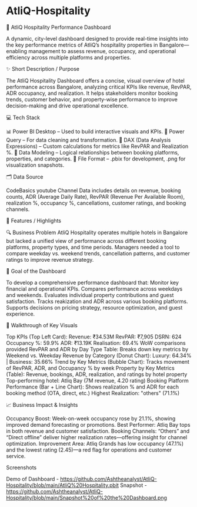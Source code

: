 # AtliQ-Hospitality
🏨 AtliQ Hospitality Performance Dashboard

A dynamic, city-level dashboard designed to provide real-time insights into the key performance metrics of AtliQ’s hospitality properties in Bangalore—enabling
management to assess revenue, occupancy, and operational efficiency across multiple platforms and properties.

✨ Short Description / Purpose

The AtliQ Hospitality Dashboard offers a concise, visual overview of hotel performance across Bangalore, analyzing critical KPIs like revenue, RevPAR, ADR
occupancy, and realization. It helps stakeholders monitor booking trends, customer behavior, and property-wise performance to improve decision-making and drive
operational excellence.

💻 Tech Stack

📊 Power BI Desktop – Used to build interactive visuals and KPIs.
🔁 Power Query – For data cleaning and transformation.
🧠 DAX (Data Analysis Expressions) – Custom calculations for metrics like RevPAR and Realization %.
🧱 Data Modeling – Logical relationships between booking platforms, properties, and categories.
📁 File Format – .pbix for development, .png for visualization snapshots.

🗂 Data Source

CodeBasics youtube Channel
Data includes details on revenue, booking counts, ADR (Average Daily Rate), RevPAR (Revenue Per Available Room), realization %, occupancy %, cancellations, customer ratings, and booking channels.

📌 Features / Highlights

🔍 Business Problem
AtliQ Hospitality operates multiple hotels in Bangalore but lacked a unified view of performance across different booking platforms, property types, and time periods. Managers needed a tool to compare weekday vs. weekend trends, cancellation patterns, and customer ratings to improve revenue strategy.

🎯 Goal of the Dashboard

To develop a comprehensive performance dashboard that:
Monitor key financial and operational KPIs.
Compares performance across weekdays and weekends.
Evaluates individual property contributions and guest satisfaction.
Tracks reakization and ADR across various booking platforms.
Supports decisions on pricing strategy, resource optimization, and guest experience.

🧭 Walkthrough of Key Visuals

Top KPIs (Top Left Card):
Revenue: ₹34.53M
RevPAR: ₹7,905
DSRN: 624
Occupancy %: 59.9%
ADR: ₹13.19K
Realisation: 69.4%
WoW comparisons provided
RevPAR and ADR by Day Type Table:
Breaks down key metrics by Weekend vs. Weekday
Revenue by Category (Donut Chart):
Luxury: 64.34% | Business: 35.66%
Trend by Key Metrics (Bubble Chart):
Tracks movement of RevPAR, ADR, and Occupancy % by week
Property by Key Metrics (Table):
Revenue, bookings, ADR, realization, and ratings by hotel property
Top-performing hotel: Atliq Bay (7M revenue, 4.20 rating)
Booking Platform Performance (Bar + Line Chart):
Shows realization % and ADR for each booking method (OTA, direct, etc.)
Highest Realization: "others" (71.1%)

📈 Business Impact & Insights

Occupancy Boost: Week-on-week occupancy rose by 21.1%, showing improved demand forecasting or promotions.
Best Performer: Atliq Bay tops in both revenue and customer satisfaction.
Booking Channels: “Others” and “Direct offline” deliver higher realization rates—offering insight for channel optimization.
Improvement Area: Atliq Grands has low occupancy (47.1%) and the lowest rating (2.45)—a red flag for operations and customer service.

Screenshots

Demo of Dashboard - https://github.com/Ashtheanalyst/AtliQ-Hospitality/blob/main/AtliQ%20Hospitality.pbit
Snapshot - https://github.com/Ashtheanalyst/AtliQ-Hospitality/blob/main/Snapshot%20of%20the%20Dashboard.png
